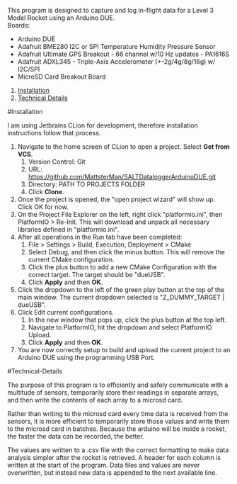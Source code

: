 This program is designed to capture and log in-flight data for a Level 3 Model Rocket using an Arduino DUE.<br>
Boards:
- Arduino DUE
- Adafruit BME280 I2C or SPI Temperature Humidity Pressure Sensor
- Adafruit Ultimate GPS Breakout - 66 channel w/10 Hz updates - PA1616S
- Adafruit ADXL345 - Triple-Axis Accelerometer (+-2g/4g/8g/16g) w/ I2C/SPI
- MicroSD Card Breakout Board

1. [Installation](#Installation)
2. [Technical Details](#Technical-Details)

#Installation 

I am using Jetbrains CLion for development, therefore installation instructions follow that process. 

1. Navigate to the home screen of CLion to open a project. Select **Get from VCS**.
	1. Version Control: Git
	2. URL: https://github.com/MattsterMan/SALTDataloggerArduinoDUE.git
	3. Directory: PATH TO PROJECTS FOLDER
	4. Click **Clone**.
2. Once the project is opened, the "open project wizard" will show up. Click OK for now.
3. On the Project File Explorer on the left, right click "platformio.ini", then PlatformIO > Re-Init.
		This will download and unpack all necessary libraries defined in "platformio.ini".
4. After all operations in the Run tab have been completed:
	1. File > Settings > Build, Execution, Deployment > CMake
	2. Select Debug, and then click the minus button. This will remove the current CMake configuration.
	3. Click the plus button to add a new CMake Configuration with the correct target. The target should be "dueUSB".
	4. Click **Apply** and then **OK**.
5. Click the dropdown to the left of the green play button at the top of the main window. The current dropdown selected is "Z_DUMMY_TARGET | dueUSB".
6. Click Edit current configurations.
	1. In the new window that pops up, click the plus button at the top left.
	2. Navigate to PlatformIO, hit the dropdown and select PlatformIO Upload.
	3. Click **Apply** and then **OK**.
7. You are now correctly setup to build and upload the current project to an Arduino DUE using the programming USB Port.<br>

#Technical-Details

The purpose of this program is to efficiently and safely communicate with a multitude of sensors, temporarily store their readings in separate arrays, and then write the contents of each array to a microsd card.

Rather than writing to the microsd card every time data is received from the sensors, it is more efficient to temporarily store those values and write them to the microsd card in batches. Because the arduino will be inside a rocket, the faster the data can be recorded, the better.

The values are written to a .csv file with the correct formatting to make data analysis simpler after the rocket is retrieved. A header for each column is written at the start of the program.  Data files and values are never overwritten, but instead new data is appended to the next available line.
